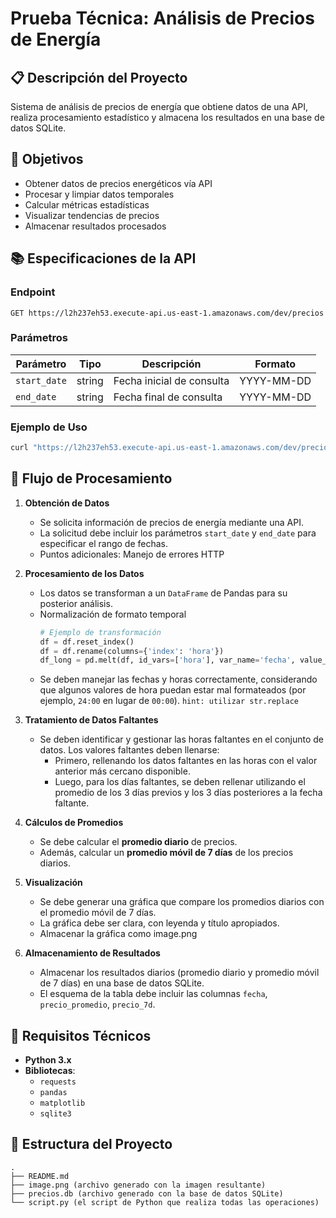 # Prueba Técnica: Análisis de Precios de Energía

## 📋 Descripción del Proyecto
Sistema de análisis de precios de energía que obtiene datos de una API, realiza procesamiento estadístico y almacena los resultados en una base de datos SQLite.

## 🎯 Objetivos
- Obtener datos de precios energéticos vía API
- Procesar y limpiar datos temporales
- Calcular métricas estadísticas
- Visualizar tendencias de precios
- Almacenar resultados procesados


## 📚 Especificaciones de la API

### Endpoint
```
GET https://l2h237eh53.execute-api.us-east-1.amazonaws.com/dev/precios
```

### Parámetros
| Parámetro    | Tipo     | Descripción                    | Formato    |
|--------------|----------|--------------------------------|------------|
| `start_date` | string   | Fecha inicial de consulta      | YYYY-MM-DD |
| `end_date`   | string   | Fecha final de consulta        | YYYY-MM-DD |

### Ejemplo de Uso
```bash
curl "https://l2h237eh53.execute-api.us-east-1.amazonaws.com/dev/precios?start_date=2024-03-01&end_date=2024-03-10"
```

## 🔄 Flujo de Procesamiento

1. **Obtención de Datos**
   - Se solicita información de precios de energía mediante una API.
   - La solicitud debe incluir los parámetros `start_date` y `end_date` para especificar el rango de fechas.
   - Puntos adicionales: Manejo de errores HTTP

2. **Procesamiento de los Datos**
   - Los datos se transforman a un `DataFrame` de Pandas para su posterior análisis.
   - Normalización de formato temporal
      ```python
      # Ejemplo de transformación
      df = df.reset_index()
      df = df.rename(columns={'index': 'hora'})
      df_long = pd.melt(df, id_vars=['hora'], var_name='fecha', value_name='precio')
    - Se deben manejar las fechas y horas correctamente, considerando que algunos valores de hora puedan estar mal formateados (por ejemplo, `24:00` en lugar de `00:00`). `hint: utilizar str.replace`

3. **Tratamiento de Datos Faltantes**
   - Se deben identificar y gestionar las horas faltantes en el conjunto de datos. Los valores faltantes deben llenarse:
     - Primero, rellenando los datos faltantes en las horas con el valor anterior más cercano disponible.
     - Luego, para los días faltantes, se deben rellenar utilizando el promedio de los 3 días previos y los 3 días posteriores a la fecha faltante.

4. **Cálculos de Promedios**
   - Se debe calcular el **promedio diario** de precios.
   - Además, calcular un **promedio móvil de 7 días** de los precios diarios.

5. **Visualización**
   - Se debe generar una gráfica que compare los promedios diarios con el promedio móvil de 7 días.
   - La gráfica debe ser clara, con leyenda y título apropiados.
   - Almacenar la gráfica como image.png

6. **Almacenamiento de Resultados**
   - Almacenar los resultados diarios (promedio diario y promedio móvil de 7 días) en una base de datos SQLite.
   - El esquema de la tabla debe incluir las columnas `fecha`, `precio_promedio`, `precio_7d`.

## 🔧 Requisitos Técnicos

- **Python 3.x**
- **Bibliotecas**:
  - `requests`
  - `pandas`
  - `matplotlib`
  - `sqlite3`

## 📁 Estructura del Proyecto

```plaintext
.
├── README.md
├── image.png (archivo generado con la imagen resultante)
├── precios.db (archivo generado con la base de datos SQLite)
└── script.py (el script de Python que realiza todas las operaciones)